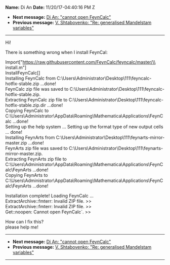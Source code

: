 **Name:** Di An
**Date:** 11/20/17-04:40:16 PM Z

  - **Next message:** [Di An: "cannot open FeynCalc"](1354.html)
  - **Previous message:** [V. Shtabovenko: "Re: generalised Mandelstam
    variables"](1352.html)

-----

Hi\!  

There is something wrong when I install FeynCal:  

Import["https://raw.githubusercontent.com/FeynCalc/feyncalc/master/\\  
install.m"]  
InstallFeynCalc[]  
Installing FeynCalc from
C:\\Users\\Administrator\\Desktop\\111\\feyncalc-hotfix-stable.zip
...done\!  
FeynCalc zip file was saved to
C:\\Users\\Administrator\\Desktop\\111\\feyncalc-hotfix-stable.zip.  
Extracting FeynCalc zip file to
C:\\Users\\Administrator\\Desktop\\111\\feyncalc-hotfix-stable.zip.dir
...done\!  
Copying FeynCalc to
C:\\Users\\Administrator\\AppData\\Roaming\\Mathematica\\Applications\\FeynCalc
...done\!  
Setting up the help system ... Setting up the format type of new output
cells ... done\!  
Installing FeynArts from
C:\\Users\\Administrator\\Desktop\\111\\feynarts-mirror-master.zip
...done\!  
FeynArts zip file was saved to
C:\\Users\\Administrator\\Desktop\\111\\feynarts-mirror-master.zip.  
Extracting FeynArts zip file to
C:\\Users\\Administrator\\AppData\\Roaming\\Mathematica\\Applications\\FeynCalc\\FeynArts
...done\!  
Copying FeynArts to
C:\\Users\\Administrator\\AppData\\Roaming\\Mathematica\\Applications\\FeynCalc\\FeynArts
...done\!  

Installation complete\! Loading FeynCalc ...  
ExtractArchive::fmterr: Invalid ZIP file. \>\>  
ExtractArchive::fmterr: Invalid ZIP file. \>\>  
Get::noopen: Cannot open FeynCalc\`. \>\>  

How can I fix this?  
please help me\!  

-----

  - **Next message:** [Di An: "cannot open FeynCalc"](1354.html)
  - **Previous message:** [V. Shtabovenko: "Re: generalised Mandelstam
    variables"](1352.html)

-----

